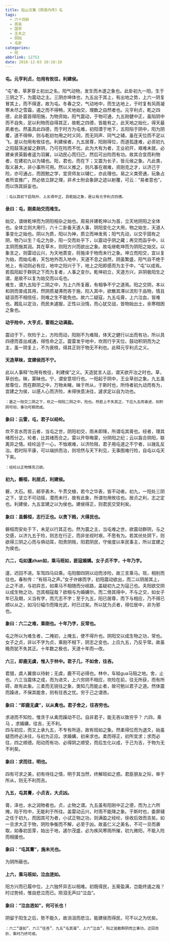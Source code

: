 ```yaml
---
title: 船山文集《周易内传》屯
tags:
  - 六十四卦
  - 周易
  - 国学
  - 王夫之
  - 阴阳
  - 屯卦
categories:
  - 经
abbrlink: 12753
date: 2016-12-03 10:10:10
---
```


#### 屯。元亨利贞，勿用有攸往，利建侯。  
“屯”者，草茅穿土初出之名，阳气动物，发生而木遂之象也。此卦初九一阳，生于三阴之下，为震动之主。三阴亦坤体也，九五出于其上，有出地之势，上六一阴复冒其上，而不得遂，故为屯。冬春之交，气动地中，而生达地上，于时复有风雨凝寒未尽之雪霜，遏之而不得畅，天地始交，理数之自然者也。元亨利贞，乾之四德，此卦震首得阳施，为物资始，阳气震动，于物可通，九五刚健中正，虽陷阴中而不自失，足以利物而自得其正，故乾之四德，皆能有之，此天地之始化，得天最夙者也。然虽具此四德，而于时方为屯难，初阳潜于地下，五阳陷于阴中，阳为阴覆，道不得伸，则与乾初勿用之时义同，而无同声、同气之辅，虽在天位而不足以飞，是以勿用有攸往也。利建侯者，九五居尊，阳刚得位，而道孤逢难，必资初九之阳鼓荡迷留之群阴，乃可在险而不忧。此为大有为者，王业初开，艰难未就，必建亲贤英毅者遥为羽翼，以动民心而归己，然后可出险而有功。故其合宜而利物者，在建初九以为辅也。阳，君也，而在下；又震为长子，皆元侯之象。凡此类，取义甚大，非小事所可用。然以义推之，则凡事在艰难，资刚克之才，以济己于险，亦可通占，而困勉之学，宜资师友以辅仁，亦此理也。易之义类旁通，玩象占者所宜推广，然必依立辞之理，非术士附会象辞之迹以射覆，可云：“易者意也”，而以饰其妖妄也。  

`：屯以其初下启阳升、上五得中正，具乾始之象，是以有元亨利贞四德。`  

#### 彔曰：屯，刚柔始交而难生。  
始交，谓继乾坤而为阴阳相杂之始也。周易并建乾坤以为首，立天地阴阳之全体也。全体立则大用行，六十二卦备天道人事，阴阳变化之大用，物之始生，天道人事变化之始也。阴以为质，阳以为神，质立而神发焉；阳气先动，以交乎固有之阴，物乃以生？屯之为卦，阳一交而处乎下，以震动乎阴之藏；再交而函乎中，以主阴而施其润。其在草木，则阳方兴而欲出之象。故屯继乾坤而为阴阳之始交。以象言之，则雷动云兴，为天地蒸变，将施泽于物而未行之象。坤立而阳交，宜以复为始，而始屯者，天包地外而入地中，天道不息之自然，阴虽繁盛，阳气自不绝于地上，有动则必有应，地中之阳兴于下，地上之阳即感而为主于中，“屯”以成焉。若孤阳起于群阴之下而为复者，人事之变尔。乾坤初立，天道方兴，非阴极阳生之谓，是故不以复为始交而以屯也。  
难生，谓九五陷于二阴之中，为上六所复蔽，有相争不宁之道焉。阳之交阴，本以和阴而普成其用，然阴质凝滞而吝于施，阳入其中，欲散其滞以流形于品物，情且疑沮而不相信任，则难之生不能免也。故六二疑寇，九五屯膏，上六泣血，皆难也。戡乱以定治，而民未遽服，正性以治情，而心犹交战，皆物始出土，余寒相困之象也。  
#### 动乎险中，大亨贞，雷雨之动满盈。  
震动于下，坎险于上，方险而动，阳刚不为难阻，体天之健行以出而有功，所以具四德而首出咸通，得性命之正。震雷发乎地中，坎雨行乎天位，鼓动积阴而为之主，虽一阴复上，不为衰桡，得其正则于物无不利也。此释元亨利贞之义。  
#### 天造草昧，宜建侯而不宁。  
此以人事释“勿用有攸往，利建侯”之义。天造犹言人运，谓天欲开治之时也。草，草创也。昧，蒙昧也。宁，谓安意坦行也。一阳起于阴中，王业草创之象。九五虽居尊位，而在群阴之中，万物未睹，昧于所从，于斯时也，所恃者初九动而有为，宜建之为侯，以感人心而济险，未得快意决往，遽求定以自为功也。  

`：震之一阳交二阴之下，坎之一阳陷二阴之中，险也。然若上不失其正，下应九五而奋进，则积阴可彻，事功可期而成。`  

#### 象曰：云雷，屯，君子以经纶。  
坎不言水而言云者，当屯之世，阴阳初交，雨未即降，所谓屯其膏也。经者，理其绪而分之。纶者，比其绪而合之。雷以开导晦蒙，分阴阳之纪；云以翕合阴阳，联离异之情。经纶运于一心，不恤艰难，以济险阻，君子用屯道之不宁者，以拨乱反治。若时际平康，可以端拱而治，则坦然与天下利见，无事图难行险，自屯以屯天下矣。  

`：经纶以正物情克己欲。`

#### 初九，磐桓，利居贞，利建侯。  
磐，大石。桓，邮亭表木，午贯交植，若今之华表，皆不动者。初九，一阳处三阴之下，坚立不可动摇，潜而未行，故有此象，所谓勿用攸往也。居贞之利，志之定也。利建侯，九五宜建之以为侯也。建侯得正，则君民交受利矣。  
#### 象曰：虽磐桓，志行正也。以贵下贱，大得民也。  
磐桓而安处于下，未足以行其正也。然为震之主，当屯难之世，欲震动群阴，与之交感，以济九五于险，则志在行正，而非坐视时艰，不思有为。若其伏处阴下，则欲得三阴之心而与俱动耳，阳贵阴贱，阳君阴民，守侯度以率民事主，所以宜建之为侯也。  
#### 六二，屯如邅zhan如，乘马班如，匪寇婚媾。女子贞不字，十年乃字。  
邅，迟回不进。车驾四马曰乘。屯阳御四阴以动而涉险，故三言乘马。班，相别而往也。春秋传：“有班马之声。”女子许嫁而字，初阳震动欲出，而二以阴居其上，止之不进，与初异志，如乘马不相随而分岐路，盖疑初九之为寇己也。夫阳欲交阴以成生物之功，岂其相寇哉？欲相与为婚媾尔。而二倚其得中，不与之交，如女子年已及期，义当有字，而亢志不字；至于九五，阳已居尊，而下与相应，乃不得已顺以从之，如冯衍幅巾而降光武，时已过矣。所以犹为贞者，得位居中，非为邪也。  
#### 象曰：六二之难，乘刚也。十年乃字，反常也。  
屯之所以为难生者，二掩初，上掩五，使不得升也。阴阳交以成生物之功，常也。女子之贞，非以不字为贞，乘刚不相下，阴志之变也。上应九五，乃反乎常。故虽晚而犹不失其正。十年数之极也，天道十年而—改。  
#### 六三，即鹿无虞，惟入于林中。君子几，不如舍，往吝。  
君猎，虞人翼兽以待射；无虞，鹿不可必得也。林中，车絓gua马阻之地。舍，止也。六三当震体之成，而为进爻，上六穷阴不相应，坎险在前，往无所获，而有所碍，故有此象。三柔而无锐往之象，类知几而能止者，故可勉以君子之道。然体震而躁进，不保其能舍，则有往吝之忧。穷于己之谓吝。  
#### 象曰：“即鹿无虞”，以从禽也。君子舍之，往吝穷也。  
求进而不知险，惟贪于从禽而躁动不已。自非君子，能无吝以致穷乎？
六四，乘马 ，求婚媾，往吉，无不利。  
四与初应，而又上承九五，不专有所适，故有班如之象。然柔得位而为退爻，始虽疑而终必决往，与初为正应。求婚媾，初来求也。柔而得正，初所宜求；求而必往，四之顺德。阳动而有功、必得阴之顺受，而后生化以成，于己为吉，于物为无不利矣。  
#### 象曰：求而往，明也。  
四有可求之美，初有待往之情，明于其当然，终解班如之惑。君臣朋友之际，审于所从，则无不利而吉。  
#### 九五，屯其膏，小贞吉，大贞凶。  
膏，泽也，水之润物者也。贞，止物之谓。九五虽有阳刚中正之德，而为上六所掩，陷于险中，无能利于所往。盖雷动云兴，时雨不能降之象。于斯时也，委屏辅之任于初九，而因其可为者，小试正物之功，则满盈之经纶，徐收后效而吉矣。如一旦求大正于物，阴险争衡而不解，必至于凶。故虽仁义之美名，不可一旦而袭取，如春初茁芽，始出于地，遽尔茂盛，必为疾风寒雨所摧，初九微阳，不能入险而相援也。  
#### 象曰：“屯其膏”，施未光也。  
为阴所蔽也。  
#### 上六，乘马班如，泣血涟如。  
阳方兴而已履中位，上六独怀异志以相难。初既得民，五膏盈满，岂能终遏之哉？时过势倾，惟自悲泣而已。陨泪无声曰“泣血”。  
#### 象曰：“泣血涟如"，何可长也！  
阴留于阳生之后，势不能久，故消沮而悲泣。能建侯而得民，可不以之为忧矣。  

`：六二“邅如”、六三“往吝”、九五“屯其膏”、上六“泣血”，阳之驱散群阴而立事功，迂回百折，乘时乃终可成。`